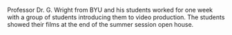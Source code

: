 Professor Dr. G. Wright from BYU and his students worked for one week with a group of students introducing them to video production. The students showed their films at the end of the summer session open house.
